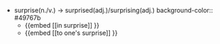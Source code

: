 - surprise(n./v.) -> surprised(adj.)/surprising(adj.)
  background-color:: #49767b
	- {{embed [[in surprise]] }}
	- {{embed [[to one's surprise]] }}